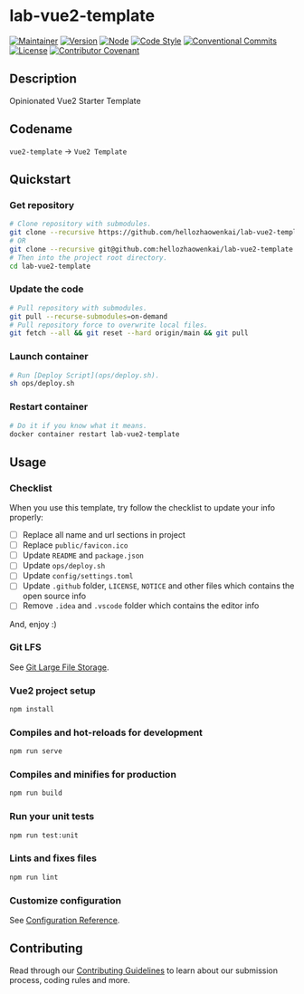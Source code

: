 # lab-vue2-template

[![Maintainer](https://img.shields.io/badge/Maintainer-KevInZhao-42b983.svg)](https://github.com/hellozhaowenkai/)
[![Version](https://img.shields.io/github/v/tag/hellozhaowenkai/lab-vue2-template?label=Version)](https://github.com/hellozhaowenkai/lab-vue2-template/tags/)
[![Node](https://img.shields.io/badge/Node-%3E%3D16.13-success.svg)](https://nodejs.org/)
[![Code Style](https://img.shields.io/badge/Code%20Style-Pretter-f8bc45.svg)](https://prettier.io/)
[![Conventional Commits](https://img.shields.io/badge/Conventional%20Commits-1.0.0-fe5196.svg)](https://conventionalcommits.org/)
[![License](https://img.shields.io/github/license/hellozhaowenkai/lab-vue2-template?label=License)](LICENSE)
[![Contributor Covenant](https://img.shields.io/badge/Contributor%20Covenant-2.0-4baaaa.svg)](CODE_OF_CONDUCT.md)

## Description

Opinionated Vue2 Starter Template

## Codename

`vue2-template` -> `Vue2 Template`

## Quickstart

### Get repository

```bash
# Clone repository with submodules.
git clone --recursive https://github.com/hellozhaowenkai/lab-vue2-template.git
# OR
git clone --recursive git@github.com:hellozhaowenkai/lab-vue2-template.git
# Then into the project root directory.
cd lab-vue2-template
```

### Update the code

```bash
# Pull repository with submodules.
git pull --recurse-submodules=on-demand
# Pull repository force to overwrite local files.
git fetch --all && git reset --hard origin/main && git pull
```

### Launch container

```bash
# Run [Deploy Script](ops/deploy.sh).
sh ops/deploy.sh
```

### Restart container

```bash
# Do it if you know what it means.
docker container restart lab-vue2-template
```

## Usage

### Checklist

When you use this template, try follow the checklist to update your info properly:

- [ ] Replace all name and url sections in project
- [ ] Replace `public/favicon.ico`
- [ ] Update `README` and `package.json`
- [ ] Update `ops/deploy.sh`
- [ ] Update `config/settings.toml`
- [ ] Update `.github` folder, `LICENSE`, `NOTICE` and other files which contains the open source info
- [ ] Remove `.idea` and `.vscode` folder which contains the editor info

And, enjoy :)

### Git LFS

See [Git Large File Storage](https://git-lfs.github.com/).

### Vue2 project setup

```bash
npm install
```

### Compiles and hot-reloads for development

```bash
npm run serve
```

### Compiles and minifies for production

```bash
npm run build
```

### Run your unit tests

```bash
npm run test:unit
```

### Lints and fixes files

```bash
npm run lint
```

### Customize configuration

See [Configuration Reference](https://cli.vuejs.org/config/).

## Contributing

Read through our [Contributing Guidelines](CONTRIBUTING.md) to learn about our submission process, coding rules and more.
